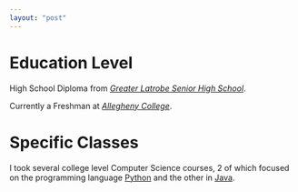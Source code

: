 ```yaml
---
layout: "post"
---
```


# Education Level
High School Diploma from *[Greater Latrobe Senior High School](https://greaterlatrobeshs.glsd.us/)*.

Currently a Freshman at *[Allegheny College](https://allegheny.edu/)*.

# Specific Classes
I took several college level Computer Science courses, 2 of which focused on the programming language [Python](https://www.python.org/) and the other in [Java](https://www.java.com/en/). 